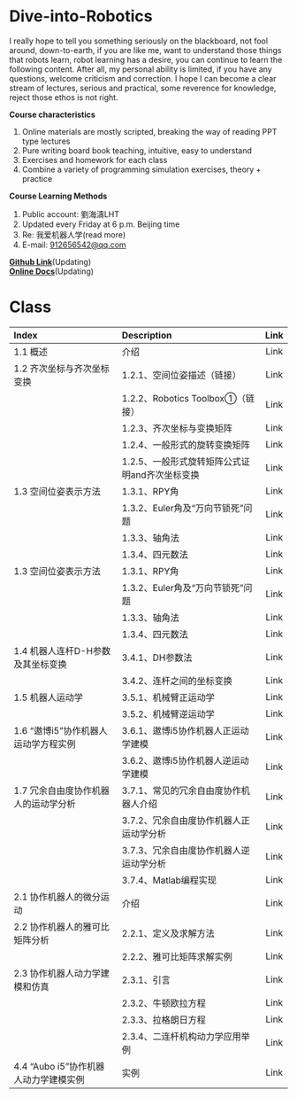 # Dive-into-Robotics
I really hope to tell you something seriously on the blackboard, not fool around, down-to-earth, if you are like me, want to understand those things that robots learn, robot learning has a desire, you can continue to learn the following content.
After all, my personal ability is limited, if you have any questions, welcome criticism and correction. I hope I can become a clear stream of lectures, serious and practical, some reverence for knowledge, reject those ethos is not right.

**Course characteristics**
1. Online materials are mostly scripted, breaking the way of reading PPT type lectures  
2. Pure writing board book teaching, intuitive, easy to understand  
3. Exercises and homework for each class  
4. Combine a variety of programming simulation exercises, theory + practice

**Course Learning Methods**  
1. Public account: 劉海濤LHT  
2. Updated every Friday at 6 p.m. Beijing time  
3. Re: 我爱机器人学(read more)  
3. E-mail: 912656542@qq.com  
<!--   ![微信公众号](https://img-blog.cn/52a312b3c4be4252b50cecb954ac229b.png) -->

**[Github Link](https://github.com/LIUHAITAO-CH/Dive-into-Robotics/)**(Updating)  
**[Online Docs](https://kdocs.cn/l/cb9gYbJgQoYT/)**(Updating) 

# Class
| Index                                     | Description                                  | Link    |
| :---                                      | :----                                        | :---: |
| 1.1 概述                                  | 介绍                                         | Link |
| 1.2 齐次坐标与齐次坐标变换                 | 1.2.1、空间位姿描述（链接）                   | Link |
|                                            | 1.2.2、Robotics Toolbox①（链接）            | Link |  
|                                            | 1.2.3、齐次坐标与变换矩阵                    | Link |
|                                            | 1.2.4、一般形式的旋转变换矩阵                | Link |
|                                            | 1.2.5、一般形式旋转矩阵公式证明and齐次坐标变换 | Link |
| 1.3 空间位姿表示方法                       | 1.3.1、RPY角                                  | Link |
|                                            | 1.3.2、Euler角及“万向节锁死”问题              | Link |  
|                                            | 1.3.3、轴角法                                 | Link |
|                                            | 1.3.4、四元数法                               | Link |
| 1.3 空间位姿表示方法                       | 1.3.1、RPY角                                  | Link |
|                                            | 1.3.2、Euler角及“万向节锁死”问题              | Link |  
|                                            | 1.3.3、轴角法                                 | Link |
|                                            | 1.3.4、四元数法                               | Link |
| 1.4 机器人连杆D-H参数及其坐标变换           | 3.4.1、DH参数法                               | Link |
|                                            | 3.4.2、连杆之间的坐标变换                      | Link |
| 1.5 机器人运动学                           | 3.5.1、机械臂正运动学                           | Link |
|                                            | 3.5.2、机械臂逆运动学                           | Link |
| 1.6 “遨博i5”协作机器人运动学方程实例        | 3.6.1、遨博i5协作机器人正运动学建模             | Link |
|                                            | 3.6.2、遨博i5协作机器人逆运动学建模             | Link |
| 1.7 冗余自由度协作机器人的运动学分析        | 3.7.1、常见的冗余自由度协作机器人介绍           | Link |
|                                            | 3.7.2、冗余自由度协作机器人正运动学分析         | Link |
|                                            | 3.7.3、冗余自由度协作机器人逆运动学分析         | Link |
|                                            | 3.7.4、Matlab编程实现                           | Link |
| 2.1 协作机器人的微分运动                    | 介绍                                            | Link |
| 2.2 协作机器人的雅可比矩阵分析              | 2.2.1、定义及求解方法                            | Link |
|                                            | 2.2.2、雅可比矩阵求解实例                         | Link |
| 2.3 协作机器人动力学建模和仿真              | 2.3.1、引言                                       | Link |
|                                            | 2.3.2、牛顿欧拉方程                                | Link |
|                                            | 2.3.3、拉格朗日方程                                | Link |
|                                            | 2.3.4、二连杆机构动力学应用举例                     | Link |
| 4.4 “Aubo i5”协作机器人动力学建模实例       | 实例                                              | Link |
